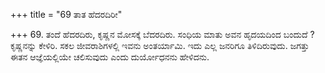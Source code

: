 +++
title = "69 ತಾತ ಹೆದರದಿರೀ"

+++
69. ತಂದೆ ಹೆದರದಿರು, ಕೃಷ್ಣನ ಮೋಸಕ್ಕೆ ಬೆದರದಿರು. ಸಂಧಿಯ ಮಾತು ಅವನ ಹೃದಯದಿಂದ ಬಂದುದೆ ? ಕೃಷ್ಣನನ್ನು ಕೇಳಿರಿ. ಸಕಲ ಜೀವರಾಶಿಗಳಲ್ಲಿ ಇವನು ಅಂತರ್ಯಾಮಿ. ಇದು ಎಲ್ಲ ಜನರಿಗೂ ತಿಳಿದಿರುವುದು. ಜಗತ್ತು ಈತನ ಆಜ್ಞೆಯಲ್ಲಿಯೇ ಚಲಿಸುವುದು ಎಂದು ದುರ್ಯೋಧನನು ಹೇಳಿದನು.